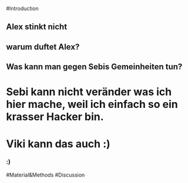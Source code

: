 #Introduction
## Alex stinkt **nicht**
## warum duftet Alex?
## Was kann man gegen Sebis Gemeinheiten tun? 

# Sebi kann nicht veränder was ich hier mache, weil ich einfach so ein krasser Hacker bin.  
# Viki kann das auch :)
### :) 
#Material&Methods
#Discussion
